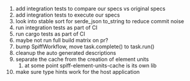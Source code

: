 1. add integration tests to compare our specs vs original specs
1. add integration tests to execute our specs
1. look into stable sort for serde_json to_string to reduce commit noise
1. run integration tests as part of CI
1. run cargo tests as part of CI
1. maybe not run full build matrix on pr?
1. bump SpiffWorkflow, move task.complete() to task.run()
1. cleanup the auto generated descriptions
1. separate the cache from the creation of element units
   1. at some point spiff-element-units-cache is its own lib
1. make sure type hints work for the host application
